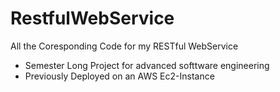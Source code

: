 # RestfulWebService
All the Coresponding Code for my RESTful WebService
 * Semester Long Project for advanced softtware engineering 
 * Previously Deployed on an AWS Ec2-Instance
